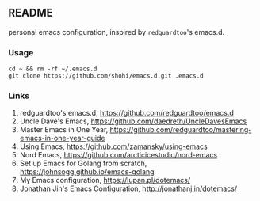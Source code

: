 ## README
personal emacs configuration, inspired by `redguardtoo`'s emacs.d.

### Usage

```terminal
cd ~ && rm -rf ~/.emacs.d
git clone https://github.com/shohi/emacs.d.git .emacs.d
```

### Links

1. redguardtoo's emacs.d, <https://github.com/redguardtoo/emacs.d>
2. Uncle Dave's Emacs, <https://github.com/daedreth/UncleDavesEmacs>
3. Master Emacs in One Year, <https://github.com/redguardtoo/mastering-emacs-in-one-year-guide>
4. Using Emacs, <https://github.com/zamansky/using-emacs>
5. Nord Emacs, <https://github.com/arcticicestudio/nord-emacs>
6. Set up Emacs for Golang from scratch, <https://johnsogg.github.io/emacs-golang>
7. My Emacs configuration, <https://lupan.pl/dotemacs/>
8. Jonathan Jin's Emacs Configuration, <http://jonathanj.in/dotemacs/>
